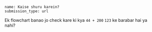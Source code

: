 ```ngMeta
name: Kaise shuru karein?
submission_type: url
```

Ek flowchart banao jo check kare ki kya `44 + 200` `123` ke barabar hai ya nahi?
